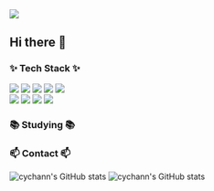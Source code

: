 <img src="https://capsule-render.vercel.app/api?type=Venom&color=auto&height=300&section=header&text=Hi!%20Welcome%20to%20YooChan's%20Profile&fontSize=50" />


## Hi there 👋

<h3>✨ Tech Stack ✨</h3>  
<div>
  <img src="https://img.shields.io/badge/JavaScript-F7DF1E?style=flat&logo=JavaScript&logoColor=white">
  <img src="https://img.shields.io/badge/React-61DAFB?style=flat&logo=React&logoColor=white">
  <img src="https://img.shields.io/badge/Vue.js-4FC08D?style=flat&logo=Vue.js&logoColor=white">
  <img src="https://img.shields.io/badge/Nuxt.js-00DC82?style=flat&logo=Nuxt.js&logoColor=white">
  <img src="https://img.shields.io/badge/Typescript-3178C6?style=flat&logo=Typescript&logoColor=white">
</div>
<div>
  <img src="https://img.shields.io/badge/Python-3776AB?style=flat&logo=Python&logoColor=white">
  <img src="https://img.shields.io/badge/Django-092E20?style=flat&logo=Django&logoColor=white">
  <img src="https://img.shields.io/badge/MySQL-4479A1?style=flat&logo=MySQL&logoColor=white">
  <img src="https://img.shields.io/badge/AWS-232F3E?style=flat&logo=Amazon Web Services&logoColor=white">
</div>

<h3>📚 Studying 📚</h3>

<h3>📫 Contact 📫</h3>

![cychann's GitHub stats](https://github-readme-stats.vercel.app/api?username=cychann&show_icons=true&?count_private=true)
![cychann's GitHub stats](https://github-readme-stats.vercel.app/api/top-langs/?username=cychann&layout=compact)
